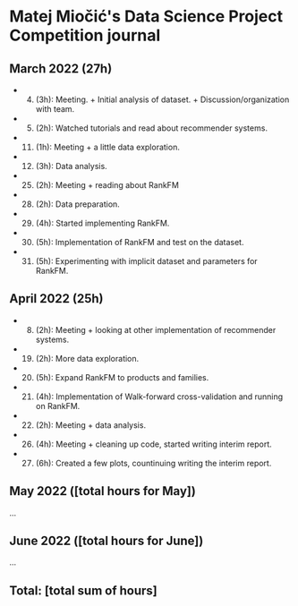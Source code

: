 # Matej Miočić's Data Science Project Competition journal

## March 2022 (27h)
* 4. (3h): Meeting. + Initial analysis of dataset. + Discussion/organization with team.
* 5. (2h): Watched tutorials and read about recommender systems.
* 11. (1h): Meeting + a little data exploration.
* 12. (3h): Data analysis.
* 25. (2h): Meeting + reading about RankFM
* 28. (2h): Data preparation.
* 29. (4h): Started implementing RankFM.
* 30. (5h): Implementation of RankFM and test on the dataset.
* 31. (5h): Experimenting with implicit dataset and parameters for RankFM.


## April 2022 (25h)
* 8. (2h): Meeting + looking at other implementation of recommender systems.
* 19. (2h): More data exploration.
* 20. (5h): Expand RankFM to products and families.
* 21. (4h): Implementation of Walk-forward cross-validation and running on RankFM.
* 22. (2h): Meeting + data analysis.
* 26. (4h): Meeting + cleaning up code, started writing interim report.
* 27. (6h): Created a few plots, countinuing writing the interim report.

## May 2022 ([total hours for May])

...

## June 2022 ([total hours for June])

...

## Total: [total sum of hours]
